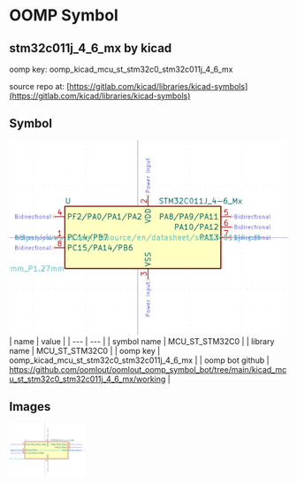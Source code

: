 # OOMP Symbol  
## stm32c011j_4_6_mx  by kicad  
  
oomp key: oomp_kicad_mcu_st_stm32c0_stm32c011j_4_6_mx  
  
source repo at: [https://gitlab.com/kicad/libraries/kicad-symbols](https://gitlab.com/kicad/libraries/kicad-symbols)  
## Symbol  
  
[![working.png](working_600.png)](working.png)  
| name | value | 
| --- | --- | 
| symbol name | MCU_ST_STM32C0 | 
| library name | MCU_ST_STM32C0 | 
| oomp key | oomp_kicad_mcu_st_stm32c0_stm32c011j_4_6_mx | 
| oomp bot github | https://github.com/oomlout/oomlout_oomp_symbol_bot/tree/main/kicad_mcu_st_stm32c0_stm32c011j_4_6_mx/working | 
## Images  
  
[![working.png](working_140.png)](working.png)  
